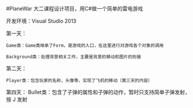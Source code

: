 #PlaneWar
大二课程设计项目，用C#做一个简单的雷电游戏

开发环境：Visual Studio 2013 

第一天：

	Game类：Game类继承了Form，是游戏的入口，在这里进行对游戏各个对象的调用
	
	Background类：处理背景相关工作，主要是背景的移动和图片的衔接

第二天：

	Player类：包含玩家的名称，头像等，实现了飞机的移动（第三天的内容）

第四天：
	Bullet类：包含了子弹的属性和子弹的动作，暂时只支持简单子弹发射，按 J 发射
